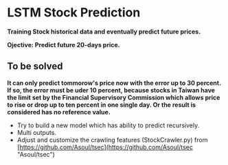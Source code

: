 # LSTM Stock Prediction


 **Training Stock historical data and eventually predict future prices.**

 **Ojective: Predict future 20-days price.**

## To be solved
**It can only predict tommorow's price now with the error up to 30 percent. If so, the error must be uder 10 percent, because stocks in Taiwan have the limit set by the Financial Supervisory Commission which allows price to rise or drop up to ten percent in one single day. Or the result is considered has no reference value.**

- Try to build a new model which has ability to predict recursively.
- Multi outputs.
- Adjust and customize the crawling features (StockCrawler.py) from [https://github.com/Asoul/tsec](https://github.com/Asoul/tsec "Asoul/tsec")
